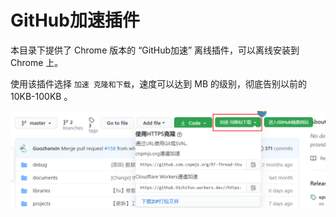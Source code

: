 # GitHub加速插件

本目录下提供了 Chrome 版本的 “GitHub加速” 离线插件，可以离线安装到 Chrome 上。

使用该插件选择 `加速 克隆和下载`，速度可以达到 MB 的级别，彻底告别以前的 10KB-100KB 。

![](images/image-20210104135212299.png)